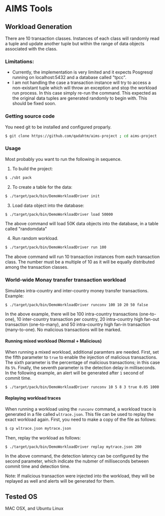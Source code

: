 # AIMS Tools

## Workload Generation

There are 10 transaction classes. Instances of each class will randomly read a tuple and update another tuple but within the range of data objects associated with the class. 

### Limitations:
* Currently, the implementation is very limited and it expects Posgresql running on localhost:5432 and a database called "tpcc". 
* I am not handling the case a transaction instance will try to access a non-existant tuple which will throw an exception and stop the workload run process. In this case simply re-run the command. This expected as the original data tuples are generated randomly to begin with. This should be fixed soon.

### Getting source code

You need git to be installed and configured proparly.

```sh
$ git clone https://github.com/qadahtm/aims-project ; cd aims-project
```

### Usage 
Most probably you want to run the following in sequence.

1. To build the project:
```sh
$ ./sbt pack
```

2. To create a table for the data:

```sh
$ ./target/pack/bin/DemoWorkloadDriver init
```

3. Load data object into the database:

```sh
$ ./target/pack/bin/DemoWorkloadDriver load 50000
```

The above command will load 50K data objects into the database, in a table called "randomdata"

4. Run random workload. 

```sh
$ ./target/pack/bin/DemoWorkloadDriver run 100
```
The above command will run 10 transaction instances from each transaction class. The number must be a multiple of 10 as it will be equally distributed among the transaction classes.

### World-wide Monay transfer transaction workload
Simulates intra-country and inter-country money transfer transactions. Example:

```sh
$ ./target/pack/bin/DemoWorkloadDriver runconv 100 10 20 50 false
```
In the above example, there will be 100 intra-country transactions (one-to-one), 10 inter-country transaction per country, 20 intra-country high fan-out transaction (one-to-many), and 50 intra-country high fan-in transaction (many-to-one). No malicious transactions will be marked. 

#### Running mixed workload (Normal + Malicious)

When running a mixed workload, additional paramters are needed. First, set the fifth parameter to `true` to enable the injection of malicious transactions. The sixth parameter is the percentage of malicious transactions; in this case its `5%`. Finally, the seventh parameter is the detection delay in milliseconds. In the following example, an alert will be generated after `1` second of commit time. 

```sh
$ ./target/pack/bin/DemoWorkloadDriver runconv 10 5 8 3 true 0.05 1000
```

#### Replaying workload traces
When running a workload using the `runconv` command, a workload trace is generated in a file called `wltrace.json`. This file can be used to replay the exact workload again. First, you need to make a copy of the file as follows:

```sh
$ cp wltrace.json mytrace.json
```

Then, replay the workload as follows:

```sh
$ ./target/pack/bin/DemoWorkloadDriver replay mytrace.json 200
```

In the above command, the detection latency can be configured by the second parameter, which indicate the nubmer of milliseconds between commit time and detection time. 

Note: If malicious transaction were injected into the workload, they will be replayed as well and alerts will be generated for them. 

## Tested OS
MAC OSX, and Ubuntu Linux